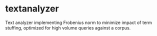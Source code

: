 # textanalyzer
Text analyzer implementing Frobenius norm to minimize impact of term stuffing, optimized for high volume queries against a corpus.
